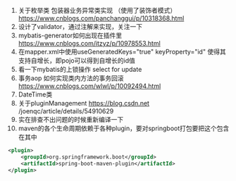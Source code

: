 1. 关于枚举类 包装器业务异常类实现 （使用了装饰者模式）
https://www.cnblogs.com/panchanggui/p/10318368.html
2. 设计了validator，通过注解来实现，关注一下
3. mybatis-generator如何出现在插件里 https://www.cnblogs.com/itzyz/p/10978553.html
4. 在mapper.xml中使用useGeneratedKeys="true" keyProperty="id" 使得其支持自增长，即pojo可以得到自增长的id值
5. 看一下mybatis的上锁操作 select for update
6. 事务aop 如何实现类内方法的事务回滚 https://www.cnblogs.com/wlwl/p/10092494.html
7. DateTime类
8. 关于pluginManagement https://blog.csdn.net /joenqc/article/details/54910629
9. 实在排查不出问题的时候重新编译一下
10. maven的各个生命周期依赖于各种plugin，要对springboot打包要把这个包含在其中
```xml
<plugin>
    <groupId>org.springframework.boot</groupId>
    <artifactId>spring-boot-maven-plugin</artifactId>
</plugin>
```